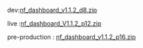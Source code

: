 





dev:[nf_dashboard_v1.1.2_d8.zip](https://github.com/user-attachments/files/18907150/nf_dashboard_v1.1.2_d8.zip)




live :[nf_dashboard_V1.1.2_p12.zip](https://github.com/user-attachments/files/19010782/nf_dashboard_V1.1.2_p12.zip)


pre-production : [nf_dashboard_v1.1.2_p16.zip](https://github.com/user-attachments/files/19121311/nf_dashboard_v1.1.2_p16.zip)
